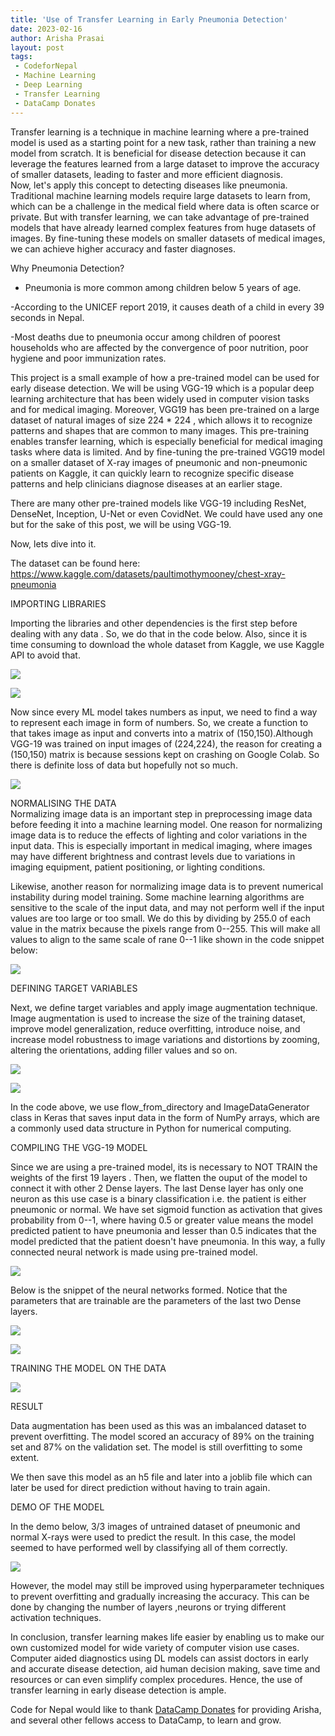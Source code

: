 ```yaml
---
title: 'Use of Transfer Learning in Early Pneumonia Detection'
date: 2023-02-16
author: Arisha Prasai
layout: post
tags:
 - CodeforNepal
 - Machine Learning
 - Deep Learning
 - Transfer Learning
 - DataCamp Donates
---
```


Transfer learning is a technique in machine learning where a pre-trained model is used as a starting point for a new task, rather than training a new model from scratch. It is beneficial for disease detection because it can leverage the features learned from a large dataset to improve the accuracy of smaller datasets, leading to faster and more efficient diagnosis.\
Now, let's apply this concept to detecting diseases like pneumonia. Traditional machine learning models require large datasets to learn from, which can be a challenge in the medical field where data is often scarce or private. But with transfer learning, we can take advantage of pre-trained models that have already learned complex features from huge datasets of images. By fine-tuning these models on smaller datasets of medical images, we can achieve higher accuracy and faster diagnoses.

Why Pneumonia Detection?

- Pneumonia is more common among children below 5 years of age.

-According to the UNICEF report 2019, it causes death of a child in every 39 seconds in Nepal.

-Most deaths due to pneumonia occur among children of poorest households who are affected by the convergence of poor nutrition, poor hygiene and poor immunization rates.

This project is a small example of how a pre-trained model can be used for early disease detection. We will be using VGG-19 which is a popular deep learning architecture that has been widely used in computer vision tasks and for medical imaging. Moreover, VGG19 has been pre-trained on a large dataset of natural images of size 224 * 224 , which allows it to recognize patterns and shapes that are common to many images. This pre-training enables transfer learning, which is especially beneficial for medical imaging tasks where data is limited. And by fine-tuning the pre-trained VGG19 model on a smaller dataset of X-ray images of pneumonic and non-pneumonic patients on Kaggle, it can quickly learn to recognize specific disease patterns and help clinicians diagnose diseases at an earlier stage.

There are many other pre-trained models like VGG-19 including ResNet, DenseNet, Inception, U-Net or even CovidNet. We could have used any one but for the sake of this post, we will be using VGG-19.

Now, lets dive into it.

The dataset can be found here:\
<https://www.kaggle.com/datasets/paultimothymooney/chest-xray-pneumonia>

IMPORTING LIBRARIES

Importing the libraries and other dependencies is the first step before dealing with any data . So, we do that in the code below. Also, since it is time consuming to download the whole dataset from Kaggle, we use Kaggle API to avoid that.

![](https://miro.medium.com/max/700/1*x-pJMrwYvAaYVuTfYF2tmA.png)

![](https://miro.medium.com/max/700/1*wHWZm8KJHCkGvOM6sgtwpQ.png)

Now since every ML model takes numbers as input, we need to find a way to represent each image in form of numbers. So, we create a function to that takes image as input and converts into a matrix of (150,150).Although VGG-19 was trained on input images of (224,224), the reason for creating a (150,150) matrix is because sessions kept on crashing on Google Colab. So there is definite loss of data but hopefully not so much.

![](https://miro.medium.com/max/700/1*6YwUsgJAfUd3QrPkRBszmw.png)

NORMALISING THE DATA\
Normalizing image data is an important step in preprocessing image data before feeding it into a machine learning model. One reason for normalizing image data is to reduce the effects of lighting and color variations in the input data. This is especially important in medical imaging, where images may have different brightness and contrast levels due to variations in imaging equipment, patient positioning, or lighting conditions.

Likewise, another reason for normalizing image data is to prevent numerical instability during model training. Some machine learning algorithms are sensitive to the scale of the input data, and may not perform well if the input values are too large or too small. We do this by dividing by 255.0 of each value in the matrix because the pixels range from 0--255. This will make all values to align to the same scale of rane 0--1 like shown in the code snippet below:

![](https://miro.medium.com/max/700/1*I_yrUdTItbrosmJ0QFmdDw.png)

DEFINING TARGET VARIABLES

Next, we define target variables and apply image augmentation technique. Image augmentation is used to increase the size of the training dataset, improve model generalization, reduce overfitting, introduce noise, and increase model robustness to image variations and distortions by zooming, altering the orientations, adding filler values and so on.

![](https://miro.medium.com/max/700/1*eLvIiXuvK2rPVmU1yScV9A.png)

![](https://miro.medium.com/max/700/1*pUe7CXhnzhI_fq7wdoHatg.png)

In the code above, we use flow_from_directory and ImageDataGenerator class in Keras that saves input data in the form of NumPy arrays, which are a commonly used data structure in Python for numerical computing.

COMPILING THE VGG-19 MODEL

Since we are using a pre-trained model, its is necessary to NOT TRAIN the weights of the first 19 layers . Then, we flatten the ouput of the model to connect it with other 2 Dense layers. The last Dense layer has only one neuron as this use case is a binary classification i.e. the patient is either pneumonic or normal. We have set sigmoid function as activation that gives probability from 0--1, where having 0.5 or greater value means the model predicted patient to have pneumonia and lesser than 0.5 indicates that the model predicted that the patient doesn't have pneumonia. In this way, a fully connected neural network is made using pre-trained model.

![](https://miro.medium.com/max/700/1*fGNHQ3HfCz2sRc15v5v3wA.png)

Below is the snippet of the neural networks formed. Notice that the parameters that are trainable are the parameters of the last two Dense layers.

![](https://miro.medium.com/max/700/1*J5AUOForFQR-ASwwpdbDtQ.png)

![](https://miro.medium.com/max/700/1*3w0xeah_ksxoi6GEbhkhiw.png)

TRAINING THE MODEL ON THE DATA

![](https://miro.medium.com/max/700/1*Y1y86P60ICIb7eTLnES-4w.png)

RESULT

Data augmentation has been used as this was an imbalanced dataset to prevent overfitting. The model scored an accuracy of 89% on the training set and 87% on the validation set. The model is still overfitting to some extent.

We then save this model as an h5 file and later into a joblib file which can later be used for direct prediction without having to train again.

DEMO OF THE MODEL

In the demo below, 3/3 images of untrained dataset of pneumonic and normal X-rays were used to predict the result. In this case, the model seemed to have performed well by classifying all of them correctly.

![](https://miro.medium.com/max/700/1*NOuM9Qchm1Ky_9S4nJ3q8g.gif)

However, the model may still be improved using hyperparameter techniques to prevent overfitting and gradually increasing the accuracy. This can be done by changing the number of layers ,neurons or trying different activation techniques.

In conclusion, transfer learning makes life easier by enabling us to make our own customized model for wide variety of computer vision use cases. Computer aided diagnostics using DL models can assist doctors in early and accurate disease detection, aid human decision making, save time and resources or can even simplify complex procedures. Hence, the use of transfer learning in early disease detection is ample.

Code for Nepal would like to thank [DataCamp Donates](https://www.datacamp.com/donates) for providing Arisha, and several other fellows access to DataCamp, to learn and grow.